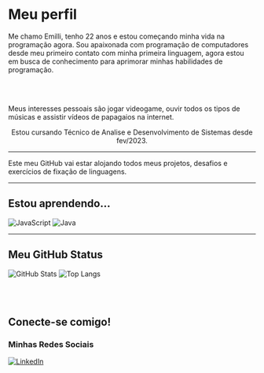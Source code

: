 # Meu perfil
<div>
  <p>Me chamo Emilli, tenho 22 anos e estou começando minha vida na programação agora. Sou apaixonada com programação de computadores desde meu primeiro contato com minha primeira linguagem, agora estou em busca de conhecimento para aprimorar minhas habilidades de programação.</p><br><br>
  <p>Meus interesses pessoais são jogar videogame, ouvir todos os tipos de músicas e assistir vídeos de papagaios na internet.</p>
</div>
<p align="center">Estou cursando Técnico de Analise e Desenvolvimento de Sistemas desde fev/2023.</p>
<hr>
<div>
  <p>Este meu GitHub vai estar alojando todos meus projetos, desafios e exercícios de fixação de linguagens.</p>
</div>
<hr>
<h2> Estou aprendendo...</h2>

![JavaScript](https://img.shields.io/badge/javascript-%23323330.svg?style=for-the-badge&logo=javascript&logoColor=%23F7DF1E)
![Java](https://img.shields.io/badge/java-%23ED8B00.svg?style=for-the-badge&logo=openjdk&logoColor=white)
<hr>
<h2>Meu GitHub Status</h2>

![GitHub Stats](https://github-readme-stats.vercel.app/api?username=Emilli-Giuliane&theme=transparent&bg_color=293914&border_color=CDFF8C&show_icons=true&icon_color=81DE76&title_color=81DE76&text_color=CDC0A1&hide_title=true&hide=stars)
![Top Langs](https://github-readme-stats-git-masterrstaa-rickstaa.vercel.app/api/top-langs/?username=Emilli-Giuliane&bg_color=293914&border_color=CDFF8C&title_color=CDC0A1&text_color=81DE76)
<div>
  <br><br>
</div>
<h2>Conecte-se comigo!</h2>

<h3>Minhas Redes Sociais</h3>

[![LinkedIn](https://img.shields.io/badge/linkedin-293914?style=for-the-badge&logo=Linkedin&logoColor=CDFF8C)](https://www.linkedin.com/in/emilli-giuliane-pereira-lima-b44912265/)

